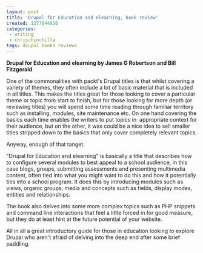 ```yaml
---
layout: post
title: 'Drupal for Education and elearning, book review'
created: 1377844926
categories:
 - writing
 - chrischinchilla
tags: drupal books reviews
---
```


**Drupal for Education and elearning by James G Robertson and Bill Fitzgerald**

One of the commonalities with packt's Drupal titles is that whilst covering a variety of themes, they often include a lot of basic material that is included in all titles. This makes the titles great for those looking to cover a particular theme or topic from start to finish, but for those looking for more depth (or reviewing titles) you will spend some time reading through familiar territory such as installing, modules, site maintenance etc. On one hand covering the basics each time enables the writers to put topics in  appropriate context for their audience, but on the other, it was could be a nice idea to sell smaller titles stripped down to the basics that only cover completely relevant topics.

Anyway, enough of that tanget.

"Drupal for Education and elearning" is basically a title that describes how to configure several modules to best appeal to a school audience, in this case blogs, groups, submitting assessments and presenting multimedia content, often tied into what you might want to do this and how it potentially ties into a school program. It does this by introducing modules such as views, organic groups, media and concepts such as fields, display modes, entities and relationships.

The book also delves into some more complex topics such as PHP snippets and command line interactions that feel a little forced in for good measure, but they do at least hint at the future potential of your website.

All in all a great introductory guide for those in education looking to explore Drupal who aren't afraid of delving into the deep end after some brief paddling.
